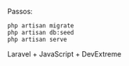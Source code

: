 Passos:

    php artisan migrate
    php artisan db:seed
    php artisan serve
    
    
Laravel + JavaScript + DevExtreme
